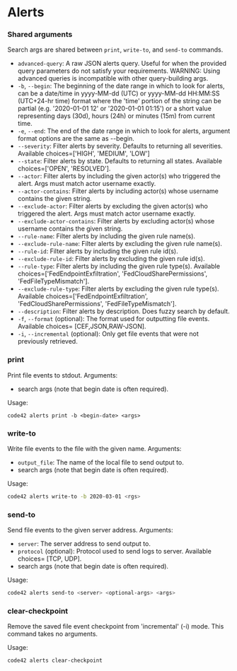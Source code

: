 # Alerts

### Shared arguments

Search args are shared between `print`, `write-to`, and `send-to` commands.

* `advanced-query`: A raw JSON alerts query. Useful for when the provided query parameters do not satisfy your 
    requirements. WARNING: Using advanced queries is incompatible with other query-building args.
* `-b`, `--begin`: The beginning of the date range in which to look for alerts, can be a date/time in yyyy-MM-dd (UTC) 
    or yyyy-MM-dd HH:MM:SS (UTC+24-hr time) format where the 'time' portion of the string can be partial 
    (e.g. '2020-01-01 12' or '2020-01-01 01:15') or a short value representing days (30d), hours (24h) or minutes (15m) 
    from current time.
* `-e`, `--end`: The end of the date range in which to look for alerts, argument format options are the same as --begin.
* `--severity`: Filter alerts by severity. Defaults to returning all severities. 
    Available choices=['HIGH', 'MEDIUM', 'LOW']
* `--state`: Filter alerts by state. Defaults to returning all states. Available choices=['OPEN', 'RESOLVED'].
* `--actor`: Filter alerts by including the given actor(s) who triggered the alert. Args must match actor username 
    exactly.
* `--actor-contains`: Filter alerts by including actor(s) whose username contains the given string.
* `--exclude-actor`: Filter alerts by excluding the given actor(s) who triggered the alert. Args must match actor 
    username exactly.
* `--exclude-actor-contains`: Filter alerts by excluding actor(s) whose username contains the given string.
* `--rule-name`: Filter alerts by including the given rule name(s).
* `--exclude-rule-name`: Filter alerts by excluding the given rule name(s).
* `--rule-id`: Filter alerts by including the given rule id(s).
* `--exclude-rule-id`: Filter alerts by excluding the given rule id(s).
* `--rule-type`: Filter alerts by including the given rule type(s). 
    Available choices=['FedEndpointExfiltration', 'FedCloudSharePermissions', 'FedFileTypeMismatch'].
* `--exclude-rule-type`: Filter alerts by excluding the given rule type(s). 
    Available choices=['FedEndpointExfiltration', 'FedCloudSharePermissions', 'FedFileTypeMismatch'].
* `--description`: Filter alerts by description. Does fuzzy search by default.
* `-f`, `--format` (optional): The format used for outputting file events. Available choices= [CEF,JSON,RAW-JSON]. 
* `-i`, `--incremental` (optional): Only get file events that were not previously retrieved.

### print

Print file events to stdout. Arguments:
* search args (note that begin date is often required).

Usage:

`code42 alerts print -b <begin-date> <args>`

### write-to

Write file events to the file with the given name. Arguments:
* `output_file`: The name of the local file to send output to.
* search args (note that begin date is often required).

Usage:

```bash
code42 alerts write-to -b 2020-03-01 <rgs>
```

### send-to

Send file events to the given server address. Arguments:
* `server`: The server address to send output to.
* `protocol` (optional): Protocol used to send logs to server. Available choices= [TCP, UDP].
* search args (note that begin date is often required).

Usage:

```bash
code42 alerts send-to <server> <optional-args> <args>
```

### clear-checkpoint

Remove the saved file event checkpoint from 'incremental' (-i) mode. This command takes no arguments.

Usage:

```bash
code42 alerts clear-checkpoint
```
